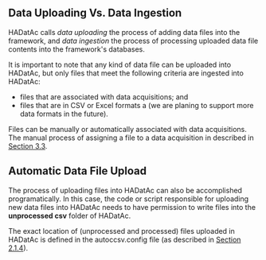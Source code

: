 ## Data Uploading Vs. Data Ingestion

HADatAc calls _data uploading_ the process of adding data files into the framework, and _data ingestion_ the process of processing uploaded data file contents into the framework's databases. 

It is important to note that any kind of data file can be uploaded into HADatAc, but only files that meet the following criteria are ingested into HADatAc: 

* files that are associated with data acquisitions; and 
* files that are in CSV or Excel formats a (we are planing to support more data formats in the future). 

Files can be manually or automatically associated with data acquisitions. The manual process of assigning a file to a data acquisition in described in [Section 3.3](https://github.com/paulopinheiro1234/hadatac/wiki/3.3.-Data-Preparation-and-Ingestion). 

## Automatic Data File Upload

The process of uploading files into HADatAc can also be accomplished programatically. In this case, the code or script responsible for uploading new data files into HADatAc needs to have permission to write files into the __unprocessed csv__ folder of HADatAc.

The exact location of (unprocessed and processed) files uploaded in HADatAc is defined in the autoccsv.config file (as described in [Section 2.1.4](https://github.com/paulopinheiro1234/hadatac/wiki/2.1.-Software-Configuration#214-setting-up-autoccsvconfig)). 

